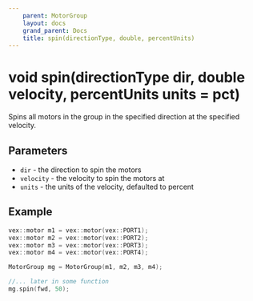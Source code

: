 ```yaml
---
    parent: MotorGroup
    layout: docs
    grand_parent: Docs
    title: spin(directionType, double, percentUnits)
---
```

# void spin(directionType dir, double velocity, percentUnits units = pct)
Spins all motors in the group in the specified direction at the specified velocity.

## Parameters
- `dir` - the direction to spin the motors
- `velocity` - the velocity to spin the motors at
- `units` - the units of the velocity, defaulted to percent

## Example
```cpp
vex::motor m1 = vex::motor(vex::PORT1);
vex::motor m2 = vex::motor(vex::PORT2);
vex::motor m3 = vex::motor(vex::PORT3);
vex::motor m4 = vex::motor(vex::PORT4);

MotorGroup mg = MotorGroup(m1, m2, m3, m4);

//... later in some function
mg.spin(fwd, 50);
```
